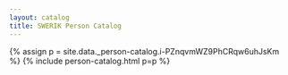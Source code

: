 ```yaml
---
layout: catalog
title: SWERIK Person Catalog
---
```

{% assign p = site.data._person-catalog.i-PZnqvmWZ9PhCRqw6uhJsKm %}
{% include person-catalog.html p=p %}

